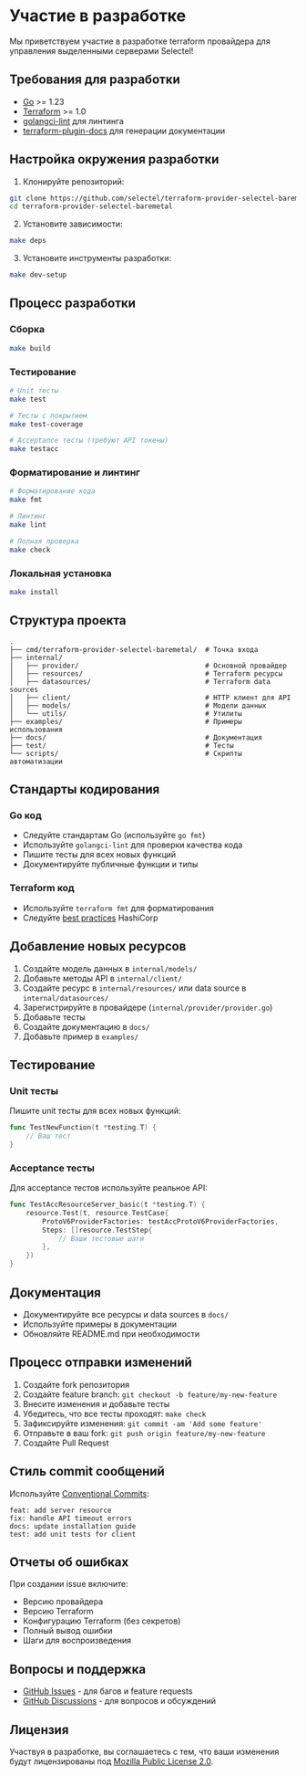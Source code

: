 # Участие в разработке

Мы приветствуем участие в разработке terraform провайдера для управления выделенными серверами Selectel!

## Требования для разработки

- [Go](https://golang.org/doc/install) >= 1.23
- [Terraform](https://www.terraform.io/downloads.html) >= 1.0
- [golangci-lint](https://golangci-lint.run/usage/install/) для линтинга
- [terraform-plugin-docs](https://github.com/hashicorp/terraform-plugin-docs) для генерации документации

## Настройка окружения разработки

1. Клонируйте репозиторий:
```bash
git clone https://github.com/selectel/terraform-provider-selectel-baremetal.git
cd terraform-provider-selectel-baremetal
```

2. Установите зависимости:
```bash
make deps
```

3. Установите инструменты разработки:
```bash
make dev-setup
```

## Процесс разработки

### Сборка

```bash
make build
```

### Тестирование

```bash
# Unit тесты
make test

# Тесты с покрытием
make test-coverage

# Acceptance тесты (требуют API токены)
make testacc
```

### Форматирование и линтинг

```bash
# Форматирование кода
make fmt

# Линтинг
make lint

# Полная проверка
make check
```

### Локальная установка

```bash
make install
```

## Структура проекта

```
.
├── cmd/terraform-provider-selectel-baremetal/  # Точка входа
├── internal/
│   ├── provider/                               # Основной провайдер
│   ├── resources/                              # Terraform ресурсы
│   ├── datasources/                            # Terraform data sources
│   ├── client/                                 # HTTP клиент для API
│   ├── models/                                 # Модели данных
│   └── utils/                                  # Утилиты
├── examples/                                   # Примеры использования
├── docs/                                       # Документация
├── test/                                       # Тесты
└── scripts/                                    # Скрипты автоматизации
```

## Стандарты кодирования

### Go код

- Следуйте стандартам Go (используйте `go fmt`)
- Используйте `golangci-lint` для проверки качества кода
- Пишите тесты для всех новых функций
- Документируйте публичные функции и типы

### Terraform код

- Используйте `terraform fmt` для форматирования
- Следуйте [best practices](https://developer.hashicorp.com/terraform/plugin/best-practices) HashiCorp

## Добавление новых ресурсов

1. Создайте модель данных в `internal/models/`
2. Добавьте методы API в `internal/client/`
3. Создайте ресурс в `internal/resources/` или data source в `internal/datasources/`
4. Зарегистрируйте в провайдере (`internal/provider/provider.go`)
5. Добавьте тесты
6. Создайте документацию в `docs/`
7. Добавьте пример в `examples/`

## Тестирование

### Unit тесты

Пишите unit тесты для всех новых функций:

```go
func TestNewFunction(t *testing.T) {
    // Ваш тест
}
```

### Acceptance тесты

Для acceptance тестов используйте реальное API:

```go
func TestAccResourceServer_basic(t *testing.T) {
    resource.Test(t, resource.TestCase{
        ProtoV6ProviderFactories: testAccProtoV6ProviderFactories,
        Steps: []resource.TestStep{
            // Ваши тестовые шаги
        },
    })
}
```

## Документация

- Документируйте все ресурсы и data sources в `docs/`
- Используйте примеры в документации
- Обновляйте README.md при необходимости

## Процесс отправки изменений

1. Создайте fork репозитория
2. Создайте feature branch: `git checkout -b feature/my-new-feature`
3. Внесите изменения и добавьте тесты
4. Убедитесь, что все тесты проходят: `make check`
5. Зафиксируйте изменения: `git commit -am 'Add some feature'`
6. Отправьте в ваш fork: `git push origin feature/my-new-feature`
7. Создайте Pull Request

## Стиль commit сообщений

Используйте [Conventional Commits](https://www.conventionalcommits.org/):

```
feat: add server resource
fix: handle API timeout errors
docs: update installation guide
test: add unit tests for client
```

## Отчеты об ошибках

При создании issue включите:

- Версию провайдера
- Версию Terraform
- Конфигурацию Terraform (без секретов)
- Полный вывод ошибки
- Шаги для воспроизведения

## Вопросы и поддержка

- [GitHub Issues](https://github.com/selectel/terraform-provider-selectel-baremetal/issues) - для багов и feature requests
- [GitHub Discussions](https://github.com/selectel/terraform-provider-selectel-baremetal/discussions) - для вопросов и обсуждений

## Лицензия

Участвуя в разработке, вы соглашаетесь с тем, что ваши изменения будут лицензированы под [Mozilla Public License 2.0](LICENSE). 